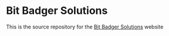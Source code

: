 # Bit Badger Solutions

This is the source repository for the [Bit Badger Solutions](https://bitbadger.solutions) website
